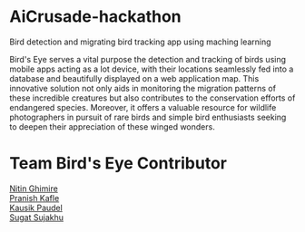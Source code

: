 # AiCrusade-hackathon
Bird detection and migrating bird tracking app using maching learning 

Bird's Eye serves a vital purpose the detection and tracking of birds using mobile apps acting as a lot device, with their locations seamlessly fed into a database and beautifully displayed on a web application map. This innovative solution not only aids in monitoring the migration patterns of these incredible creatures but also contributes to the conservation efforts of endangered species. Moreover, it offers a valuable resource for wildlife photographers in pursuit of rare birds and simple bird enthusiasts seeking to deepen their appreciation of these winged wonders.

# Team Bird's Eye Contributor
<a  href="https://github.com/nitinghimire">Nitin Ghimire</a><br> 
<a  href="https://github.com/pranishkafle6175">Pranish Kafle</a><br> 
<a  href="https://github.com/kausik10">Kausik Paudel</a><br>
<a  href="https://github.com/notsugat">Sugat Sujakhu</a><br>

